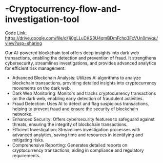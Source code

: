 # -Cryptocurrency-flow-and-investigation-tool

Code Link: https://drive.google.com/file/d/1j0gLLuDKS3U4qmBDmFchp3FcVUn0mvqu/view?usp=sharing

Our AI-powered blockchain tool offers deep insights into dark web transactions, enabling the detection and prevention of fraud. It strengthens cybersecurity, streamlines investigations, and provides advanced analytics for efficient risk management.
- Advanced Blockchain Analysis: Utilizes AI algorithms to analyze blockchain transactions, providing detailed insights into cryptocurrency movements on the dark web.
- Dark Web Monitoring: Monitors and tracks cryptocurrency transactions on the dark web, enabling early detection of fraudulent activities.
- Fraud Detection: Uses AI to detect and flag suspicious transactions, helping to prevent fraud and ensure the security of blockchain networks.
- Enhanced Security: Offers cybersecurity features to safeguard against threats, ensuring the integrity of blockchain transactions.
- Efficient Investigation: Streamlines investigation processes with advanced analytics, saving time and resources in identifying and mitigating risks.
- Comprehensive Reporting: Generates detailed reports on cryptocurrency transactions, aiding in compliance and regulatory requirements.
